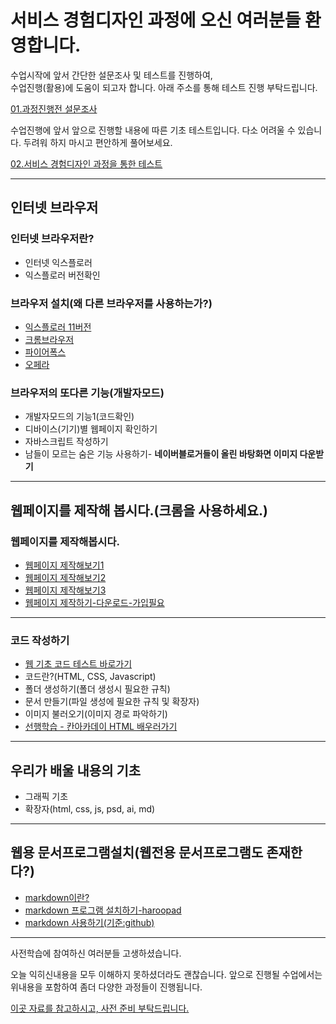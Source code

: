 # 서비스 경험디자인 과정에 오신 여러분들 환영합니다.

수업시작에 앞서 간단한 설문조사 및 테스트를 진행하여, <br>
수업진행(활용)에 도움이 되고자 합니다.
아래 주소를 통해 테스트 진행 부탁드립니다.

[01.과정진행전 설문조사](https://docs.google.com/forms/d/1CnNZTFoO0oejyil1VUN1g-C3SmsEt5F2bC4Oev3fRCU/edit)

수업진행에 앞서 앞으로 진행할 내용에 따른 기초 테스트입니다.
다소 어려울 수 있습니다. 두려워 하지 마시고 편안하게 풀어보세요.

[02.서비스 경험디자인 과정을 통한 테스트](https://docs.google.com/forms/d/1PzTaurc1eCagB-UPs9jXvhIYPbETtxfpQLE7lBl08so/edit?usp=forms_home)

___

## 인터넷 브라우저

### 인터넷 브라우저란?

- 인터넷 익스플로러
- 익스플로러 버전확인

### 브라우저 설치(왜 다른 브라우저를 사용하는가?)

- [익스플로러 11버전](https://support.microsoft.com/ko-kr/help/18520/download-internet-explorer-11-offline-installer)
- [크롬브라우저](http://google.com/chrome)
- [파이어폭스](http://mozilla.com)
- [오페라](http://opera.com)


### 브라우저의 또다른 기능(개발자모드)

- 개발자모드의 기능1(코드확인)
- 디바이스(기기)별 웹페이지 확인하기
- 자바스크립트 작성하기
- 남들이 모르는 숨은 기능 사용하기- **네이버블로거들이 올린 바탕화면 이미지 다운받기**

___

## 웹페이지를 제작해 봅시다.(크롬을 사용하세요.)

### 웹페이지를 제작해봅시다.

- [웹페이지 제작해보기1](https://www.strikingly.com)
- [웹페이지 제작해보기2](https://my.readymag.com/)
- [웹페이지 제작해보기3](https://www.canva.com)
- [웹페이지 제작하기-다운로드-가입필요](https://mobirise.com/)
 [](http://deluxe-menu.com/)
___


### 코드 작성하기

- [웹 기초 코드 테스트 바로가기](https://wordtohtml.net/)
- 코드란?(HTML, CSS, Javascript)
- 폴더 생성하기(폴더 생성시 필요한 규칙)
- 문서 만들기(파일 생성에 필요한 규칙 및 확장자)
- 이미지 불러오기(이미지 경로 파악하기)
- [선행학습 - 칸아카데이 HTML 배우러가기](https://ko.khanacademy.org/computing/computer-programming)
___

## 우리가 배울 내용의 기초

- 그래픽 기초
- 확장자(html, css, js, psd, ai, md)
___
## 웹용 문서프로그램설치(웹전용 문서프로그램도 존재한다?)

-  [markdown이란?](http://thisblogbusy.tistory.com/entry/%EB%A7%88%ED%81%AC%EB%8B%A4%EC%9A%B4Markdown-%EC%9D%B4%EB%9E%80)
-  [markdown 프로그램 설치하기-haroopad](http://pad.haroopress.com/)
-  [markdown 사용하기(기준:github)](https://gist.github.com/ihoneymon/652be052a0727ad59601)
___

사전학습에 참여하신 여러분들 고생하셨습니다.

오늘 익히신내용을 모두 이해하지 못하셨더라도 괜찮습니다.
앞으로 진행될 수업에서는 위내용을 포함하여 좀더 다양한 과정들이 진행됩니다.

[이곳 자료를 참고하시고, 사전 준비 부탁드립니다.](https://docs.google.com/forms/d/1wVetloRJd7zysFusJgOquGoxXIBmmiSUCBzN-Qzg7Ys/edit)

